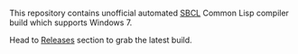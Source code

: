 This repository contains unofficial automated [SBCL](http://sbcl.org) Common Lisp compiler build which supports Windows 7.

Head to [Releases](https://github.com/lockie/sbcl-w7/releases) section to grab the latest build.
